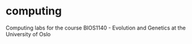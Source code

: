 # computing
Computing labs for the course BIOS1140 - Evolution and Genetics at the University of Oslo
